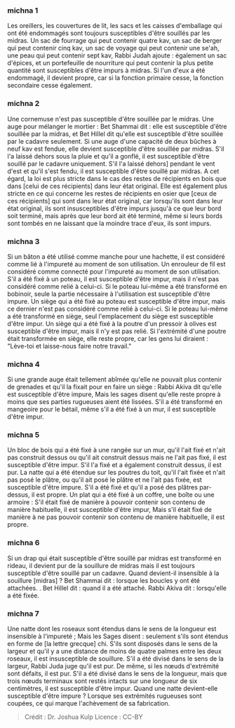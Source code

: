
### michna 1
Les oreillers, les couvertures de lit, les sacs et les caisses d'emballage qui ont été endommagés sont toujours susceptibles d'être souillés par les midras. Un sac de fourrage qui peut contenir quatre kav, un sac de berger qui peut contenir cinq kav, un sac de voyage qui peut contenir une se'ah, une peau qui peut contenir sept kav, Rabbi Judah ajoute : également un sac d'épices, et un portefeuille de nourriture qui peut contenir la plus petite quantité sont susceptibles d'être impurs à midras. Si l'un d'eux a été endommagé, il devient propre, car si la fonction primaire cesse, la fonction secondaire cesse également.

### michna 2
Une cornemuse n'est pas susceptible d'être souillée par le midras. Une auge pour mélanger le mortier : Bet Shammai dit : elle est susceptible d'être souillée par la midras, et Bet Hillel dit qu'elle est susceptible d'être souillée par le cadavre seulement. Si une auge d'une capacité de deux bûches à neuf kav est fendue, elle devient susceptible d'être souillée par midras. S'il l'a laissé dehors sous la pluie et qu'il a gonflé, il est susceptible d'être souillé par le cadavre uniquement. S'il l'a laissé dehors] pendant le vent d'est et qu'il s'est fendu, il est susceptible d'être souillé par midras. A cet égard, la loi est plus stricte dans le cas des restes de récipients en bois que dans [celui de ces récipients] dans leur état original. Elle est également plus stricte en ce qui concerne les restes de récipients en osier que [ceux de ces récipients] qui sont dans leur état original, car lorsqu'ils sont dans leur état original, ils sont insusceptibles d'être impurs jusqu'à ce que leur bord soit terminé, mais après que leur bord ait été terminé, même si leurs bords sont tombés en ne laissant que la moindre trace d'eux, ils sont impurs.

### michna 3
Si un bâton a été utilisé comme manche pour une hachette, il est considéré comme lié à l'impureté au moment de son utilisation. Un enrouleur de fil est considéré comme connecté pour l'impureté au moment de son utilisation. S'il a été fixé à un poteau, il est susceptible d'être impur, mais il n'est pas considéré comme relié à celui-ci. Si le poteau lui-même a été transformé en bobinoir, seule la partie nécessaire à l'utilisation est susceptible d'être impure. Un siège qui a été fixé au poteau est susceptible d'être impur, mais ce dernier n'est pas considéré comme relié à celui-ci. Si le poteau lui-même a été transformé en siège, seul l'emplacement du siège est susceptible d'être impur. Un siège qui a été fixé à la poutre d'un pressoir à olives est susceptible d'être impur, mais il n'y est pas relié. Si l'extrémité d'une poutre était transformée en siège, elle reste propre, car les gens lui diraient : "Lève-toi et laisse-nous faire notre travail."

### michna 4
Si une grande auge était tellement abîmée qu'elle ne pouvait plus contenir de grenades et qu'il la fixait pour en faire un siège : Rabbi Akiva dit qu'elle est susceptible d'être impure, Mais les sages disent qu'elle reste propre à moins que ses parties rugueuses aient été lissées. S'il a été transformé en mangeoire pour le bétail, même s'il a été fixé à un mur, il est susceptible d'être impur.

### michna 5
Un bloc de bois qui a été fixé à une rangée sur un mur, qu'il l'ait fixé et n'ait pas construit dessus ou qu'il ait construit dessus mais ne l'ait pas fixé, il est susceptible d'être impur. S'il l'a fixé et a également construit dessus, il est pur. La natte qui a été étendue sur les poutres du toit, qu'il l'ait fixée et n'ait pas posé le plâtre, ou qu'il ait posé le plâtre et ne l'ait pas fixée, est susceptible d'être impure. S'il a été fixé et qu'il a posé des plâtres par-dessus, il est propre. Un plat qui a été fixé à un coffre, une boîte ou une armoire : S'il était fixé de manière à pouvoir contenir son contenu de manière habituelle, il est susceptible d'être impur, Mais s'il était fixé de manière à ne pas pouvoir contenir son contenu de manière habituelle, il est propre.

### michna 6
Si un drap qui était susceptible d'être souillé par midras est transformé en rideau, il devient pur de la souillure de midras mais il est toujours susceptible d'être souillé par un cadavre. Quand devient-il insensible à la souillure [midras] ? Bet Shammai dit : lorsque les boucles y ont été attachées.  . Bet Hillel dit : quand il a été attaché. Rabbi Akiva dit : lorsqu'elle a été fixée.

### michna 7
Une natte dont les roseaux sont étendus dans le sens de la longueur est insensible à l'impureté ; Mais les Sages disent : seulement s'ils sont étendus en forme de [la lettre grecque] chi. S'ils sont disposés dans le sens de la largeur et qu'il y a une distance de moins de quatre palmes entre les deux roseaux, il est insusceptible de souillure. S'il a été divisé dans le sens de la largeur, Rabbi Juda juge qu'il est pur. De même, si les nœuds d'extrémité sont défaits, il est pur. S'il a été divisé dans le sens de la longueur, mais que trois nœuds terminaux sont restés intacts sur une longueur de six centimètres, il est susceptible d'être impur. Quand une natte devient-elle susceptible d'être impure ? Lorsque ses extrémités rugueuses sont coupées, ce qui marque l'achèvement de sa fabrication.

>Crédit : Dr. Joshua Kulp
>Licence : CC-BY